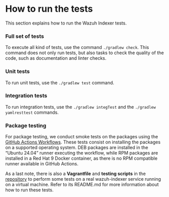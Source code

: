 # How to run the tests

This section explains how to run the Wazuh Indexer tests.

### Full set of tests

To execute all kind of tests, use the command `./gradlew check`. This command does not only run tests, but also tasks to check the quality of the code, such as documentation and linter checks.

### Unit tests

To run unit tests, use the `./gradlew test` command.

### Integration tests

To run integration tests, use the `./gradlew integTest` and the `./gradlew yamlresttest` commands.

### Package testing

For package testing, we conduct smoke tests on the packages using the [GitHub Actions Workflows](https://github.com/wazuh/wazuh-indexer/blob/main/.github/workflows/5_builderpackage_indexer.yml). These tests consist on installing the packages on a supported operating system. DEB packages are installed in the “Ubuntu 24.04” runner executing the workflow, while RPM packages are installed in a Red Hat 9 Docker container, as there is no RPM compatible runner available in GitHub Actions.

As a last note, there is also a **Vagrantfile** and **testing scripts** in the [repository](https://github.com/wazuh/wazuh-indexer-plugins/tree/master/test-tools) to perform some tests on a real wazuh-indexer service running on a virtual machine. Refer to its README.md for more information about how to run these tests.

